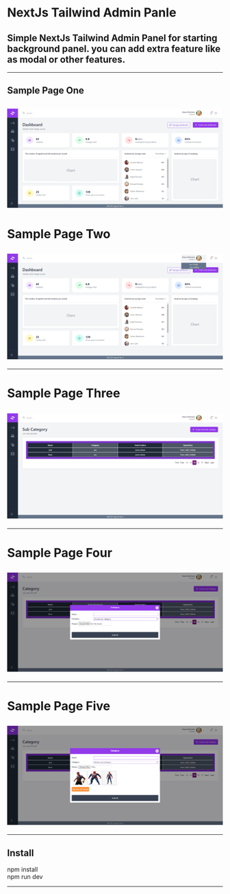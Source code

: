# NextJs Tailwind Admin Panle

## Simple NextJs Tailwind Admin Panel for starting background panel. you can add extra feature like as modal or other features.

---

## Sample Page One

## ![This is a alt text.](/public/01.png)

# Sample Page Two

## ![This is a alt text.](/public/02.png)

---

# Sample Page Three

## ![This is a alt text.](/public/03.png)

---

# Sample Page Four

## ![This is a alt text.](/public/04.png)

---

# Sample Page Five

## ![This is a alt text.](/public/05.png)

---

## Install

npm install <br />
npm run dev

---
